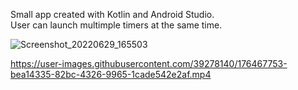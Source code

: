 Small app created with Kotlin and Android Studio.  
User can launch multimple timers at the same time.
  
  

![Screenshot_20220629_165503](https://user-images.githubusercontent.com/39278140/176468342-ec930c98-e31a-4852-bb80-ea1535102581.png)

https://user-images.githubusercontent.com/39278140/176467753-bea14335-82bc-4326-9965-1cade542e2af.mp4


